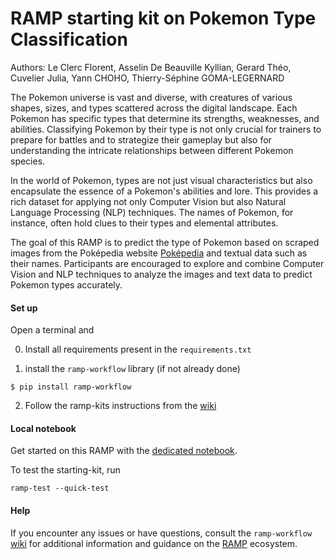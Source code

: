 # RAMP starting kit on Pokemon Type Classification

Authors: Le Clerc Florent, Asselin De Beauville Kyllian, Gerard Théo, Cuvelier Julia, Yann CHOHO, Thierry-Séphine GOMA-LEGERNARD

The Pokemon universe is vast and diverse, with creatures of various shapes, sizes, and types scattered across the digital landscape. Each Pokemon has specific types that determine its strengths, weaknesses, and abilities. Classifying Pokemon by their type is not only crucial for trainers to prepare for battles and to strategize their gameplay but also for understanding the intricate relationships between different Pokemon species.

In the world of Pokemon, types are not just visual characteristics but also encapsulate the essence of a Pokemon's abilities and lore. This provides a rich dataset for applying not only Computer Vision but also Natural Language Processing (NLP) techniques. The names of Pokemon, for instance, often hold clues to their types and elemental attributes.

The goal of this RAMP is to predict the type of Pokemon based on scraped images from the Poképedia website [Poképedia](https://www.pokepedia.fr/Liste_des_Pokémon_dans_l'ordre_du_Pokédex_National) and textual data such as their names. Participants are encouraged to explore and combine Computer Vision and NLP techniques to analyze the images and text data to predict Pokemon types accurately.

#### Set up

Open a terminal and

0. Install all requirements present in the ```requirements.txt```

1. install the `ramp-workflow` library (if not already done)
  ```
  $ pip install ramp-workflow
  ```
  
2. Follow the ramp-kits instructions from the [wiki](https://github.com/paris-saclay-cds/ramp-workflow/wiki/Getting-started-with-a-ramp-kit)

#### Local notebook

Get started on this RAMP with the [dedicated notebook](starting_kit.ipynb).

To test the starting-kit, run

```
ramp-test --quick-test
```

#### Help

If you encounter any issues or have questions, consult the `ramp-workflow` [wiki](https://github.com/paris-saclay-cds/ramp-workflow/wiki) for additional information and guidance on the [RAMP](https://ramp.studio) ecosystem.
